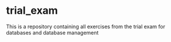 # trial_exam
This is a repository containing all exercises from the trial exam for databases and database management
